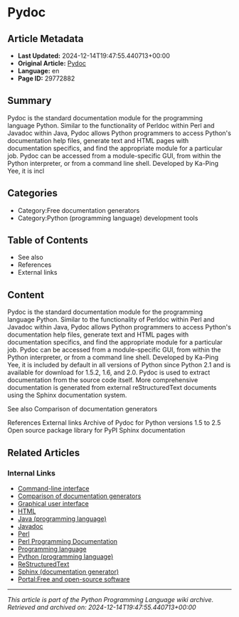 # Pydoc

## Article Metadata

- **Last Updated:** 2024-12-14T19:47:55.440713+00:00
- **Original Article:** [Pydoc](https://en.wikipedia.org/wiki/Pydoc)
- **Language:** en
- **Page ID:** 29772882

## Summary

Pydoc is the standard documentation module for the programming language Python. Similar to the functionality of Perldoc within Perl and Javadoc within Java, Pydoc allows Python programmers to access Python's documentation help files, generate text and HTML pages with documentation specifics, and find the appropriate module for a particular job. 
Pydoc can be accessed from a module-specific GUI, from within the Python interpreter, or from a command line shell.
Developed by Ka-Ping Yee, it is incl

## Categories

- Category:Free documentation generators
- Category:Python (programming language) development tools

## Table of Contents

- See also
- References
- External links

## Content

Pydoc is the standard documentation module for the programming language Python. Similar to the functionality of Perldoc within Perl and Javadoc within Java, Pydoc allows Python programmers to access Python's documentation help files, generate text and HTML pages with documentation specifics, and find the appropriate module for a particular job. 
Pydoc can be accessed from a module-specific GUI, from within the Python interpreter, or from a command line shell.
Developed by Ka-Ping Yee, it is included by default in all versions of Python since Python 2.1 and is available for download for 1.5.2, 1.6, and 2.0. 
Pydoc is used to extract documentation from the source code itself. More comprehensive documentation is generated from external reStructuredText documents using the Sphinx documentation system.

See also
Comparison of documentation generators

References
External links
Archive of Pydoc for Python versions 1.5 to 2.5
Open source package library for PyPI
Sphinx documentation

## Related Articles

### Internal Links

- [Command-line interface](https://en.wikipedia.org/wiki/Command-line_interface)
- [Comparison of documentation generators](https://en.wikipedia.org/wiki/Comparison_of_documentation_generators)
- [Graphical user interface](https://en.wikipedia.org/wiki/Graphical_user_interface)
- [HTML](https://en.wikipedia.org/wiki/HTML)
- [Java (programming language)](https://en.wikipedia.org/wiki/Java_(programming_language))
- [Javadoc](https://en.wikipedia.org/wiki/Javadoc)
- [Perl](https://en.wikipedia.org/wiki/Perl)
- [Perl Programming Documentation](https://en.wikipedia.org/wiki/Perl_Programming_Documentation)
- [Programming language](https://en.wikipedia.org/wiki/Programming_language)
- [Python (programming language)](https://en.wikipedia.org/wiki/Python_(programming_language))
- [ReStructuredText](https://en.wikipedia.org/wiki/ReStructuredText)
- [Sphinx (documentation generator)](https://en.wikipedia.org/wiki/Sphinx_(documentation_generator))
- [Portal:Free and open-source software](https://en.wikipedia.org/wiki/Portal:Free_and_open-source_software)

---
_This article is part of the Python Programming Language wiki archive._
_Retrieved and archived on: 2024-12-14T19:47:55.440713+00:00_